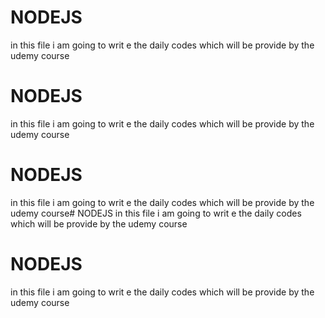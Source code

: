 # NODEJS
in this file i am going to writ e the daily codes which will be provide by the udemy course
# NODEJS
in this file i am going to writ e the daily codes which will be provide by the udemy course
# NODEJS
in this file i am going to writ e the daily codes which will be provide by the udemy course# NODEJS
in this file i am going to writ e the daily codes which will be provide by the udemy course
# NODEJS
in this file i am going to writ e the daily codes which will be provide by the udemy course

